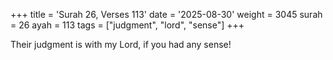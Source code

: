 +++
title = 'Surah 26, Verses 113'
date = '2025-08-30'
weight = 3045
surah = 26
ayah = 113
tags = ["judgment", "lord", "sense"]
+++

Their judgment is with my Lord, if you had any sense!